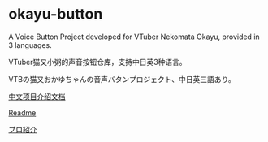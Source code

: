 # okayu-button

A Voice Button Project developed for VTuber Nekomata Okayu, provided in 3 languages.

VTuber猫又小粥的声音按钮仓库，支持中日英3种语言。

VTBの猫又おかゆちゃんの音声バタンプロジェクト、中日英三語あり。

[中文项目介绍文档](./README.CN.md)

[Readme](./README.EN.md)

[プロ紹介](./README.JP.md)
